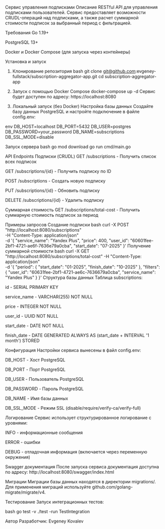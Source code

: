 Сервис управления подписками
Описание
RESTful API для управления подписками пользователей. Сервис предоставляет возможности CRUDL-операций над подписками, а также расчет суммарной стоимости подписок за выбранный период с фильтрацией.

Требования
Go 1.19+

PostgreSQL 13+

Docker и Docker Compose (для запуска через контейнеры)

Установка и запуск
1. Клонирование репозитория
bash
git clone git@github.com:evgeney-fullstack/subscription-aggregator-app.git
cd subscription-aggregator-app
2. Запуск с помощью Docker Compose
docker-compose up -d
Сервис будет доступен по адресу: https://localhost:8080

3. Локальный запуск (без Docker)
Настройка базы данных
Создайте базу данных PostgreSQL и настройте подключение в файле config.env:

env
DB_HOST=localhost
DB_PORT=5432
DB_USER=postgres
DB_PASSWORD=your_password
DB_NAME=subscriptions
DB_SSL_MODE=disable

Запуск сервера
bash
go mod download
go run cmd/main.go

API Endpoints
Подписки (CRUDL)
GET /subscriptions - Получить список всех подписок

GET /subscriptions/{id} - Получить подписку по ID

POST /subscriptions - Создать новую подписку

PUT /subscriptions/{id} - Обновить подписку

DELETE /subscriptions/{id} - Удалить подписку

Суммарная стоимость
GET /subscriptions/total-cost - Получить суммарную стоимость подписок за период

Примеры запросов
Создание подписки
bash
curl -X POST "http://localhost:8080/subscriptions" \
  -H "Content-Type: application/json" \
  -d '{
    "service_name": "Yandex Plus",
    "price": 400,
    "user_id": "60601fee-2bf1-4721-ae6f-7636e79a0cba",
    "start_date": "07-2025"
  }'
Получение суммарной стоимости
bash
curl -X GET "http://localhost:8080/subscriptions/total-cost"
  -H "Content-Type: application/json" \
  -d '{
  "period": {
    "start_date": "01-2025",
    "finish_date": "10-2025"
  },
  "filters": {
    "user_id": "60631fee-2bf1-4721-ae6c-7636679a0cba",
    "service_name": "Yandex Plus"
  }
  }'
Структура базы данных
Таблица subscriptions:

id - SERIAL PRIMARY KEY

service_name - VARCHAR(255) NOT NULL

price - INTEGER NOT NULL

user_id - UUID NOT NULL

start_date - DATE NOT NULL

finish_date - DATE GENERATED ALWAYS AS (start_date + INTERVAL '1 month') STORED

Конфигурация
Настройки сервиса вынесены в файл config.env:

DB_HOST - Хост PostgreSQL

DB_PORT - Порт PostgreSQL

DB_USER - Пользователь PostgreSQL

DB_PASSWORD - Пароль PostgreSQL

DB_NAME - Имя базы данных

DB_SSL_MODE - Режим SSL (disable/require/verify-ca/verify-full)

Логирование
Сервис использует структурированное логирование с уровнями:

INFO - информационные сообщения

ERROR - ошибки

DEBUG - отладочная информация (включается через переменную окружения)

Swagger документация
После запуска сервиса документация доступна по адресу: http://localhost:8080/swagger/index.html

Миграции
Миграции базы данных находятся в директории migrations/. Для применения миграций используйте 	github.com/golang-migrate/migrate/v4.

Тестирование
Запуск интеграционных тестов:

bash
go test -v ./test -run TestIntegration

Автор
Разработчик: Evgeney Kovalev
